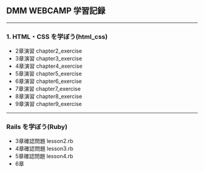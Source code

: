 ## DMM WEBCAMP 学習記録

---

### 1. HTML・CSS を学ぼう(html_css)

- 2章演習 chapter2_exercise
- 3章演習 chapter3_exercise
- 4章演習 chapter4_exercise
- 5章演習 chapter5_exercise
- 6章演習 chapter6_exercise
- 7章演習 chapter7_exercise
- 8章演習 chapter8_exercise
- 9章演習 chapter9_exercise

---

### Rails を学ぼう(Ruby)

- 3章確認問題 lesson2.rb
- 4章確認問題 lesson3.rb
- 5章確認問題 lesson4.rb
- 6章